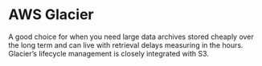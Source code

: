 # AWS Glacier
A good choice for when you need large data archives stored cheaply over the long term and can live with retrieval delays measuring in the hours. Glacier’s lifecycle management is closely integrated with S3.
